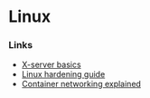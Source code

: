 # Linux


### Links

- [X-server basics](https://magcius.github.io/xplain/article/x-basics.html)
- [Linux hardening guide](https://madaidans-insecurities.github.io/guides/linux-hardening.html)
- [Container networking explained](https://iximiuz.com/en/posts/container-networking-is-simple/)
